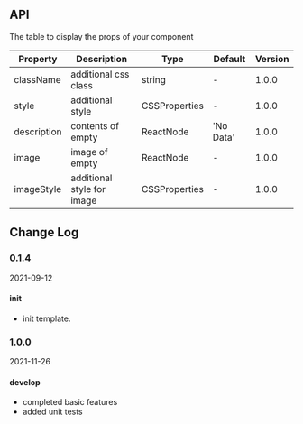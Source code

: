 ## API

The table to display the props of your component

|Property|Description|Type|Default|Version|
|---|---|---|---|---|
| className | additional css class | string | - | 1.0.0 |
| style | additional style | CSSProperties | - | 1.0.0 |
| description | contents of empty | ReactNode | 'No Data' | 1.0.0 |
| image | image of empty | ReactNode | - | 1.0.0 |
| imageStyle | additional style for image | CSSProperties | - | 1.0.0 |

## Change Log

### 0.1.4

2021-09-12

#### init

- init template.

### 1.0.0

2021-11-26

#### develop

- completed basic features
- added unit tests